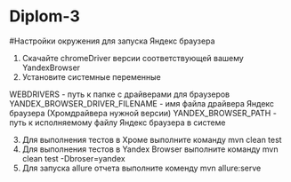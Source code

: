 # Diplom-3
#Настройки окружения для запуска Яндекс браузера 
1. Скачайте chromeDriver версии соответствующей вашему YandexBrowser
2. Установите системные переменные

WEBDRIVERS - путь к папке с драйверами для браузеров
YANDEX_BROWSER_DRIVER_FILENAME - имя файла драйвера Яндекс браузера (Хромдрайвера нужной версии)
YANDEX_BROWSER_PATH - путь к исполняемому файлу Яндекс браузера в системе

3. Для выполнения тестов в Хроме выполните команду mvn clean test 
4. Для выполнения тестов в Yandex Browser выполните команду mvn clean test -Dbroser=yandex
5. Для запуска allure отчета выполните коменду mvn allure:serve


